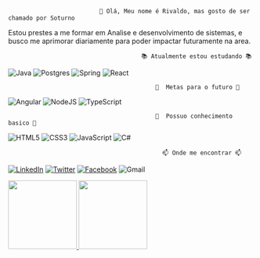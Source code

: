                               👋 Olá, Meu nome é Rivaldo, mas gosto de ser chamado por Soturno                                       

Estou prestes a me formar em Analise e desenvolvimento de sistemas, e busco me aprimorar diariamente para poder impactar futuramente na area. 


                                          📚 Atualmente estou estudando 📚

![Java](https://img.shields.io/badge/java-%23ED8B00.svg?style=for-the-badge&logo=java&logoColor=white)
![Postgres](https://img.shields.io/badge/postgres-%23316192.svg?style=for-the-badge&logo=postgresql&logoColor=white)
![Spring](https://img.shields.io/badge/spring-%236DB33F.svg?style=for-the-badge&logo=spring&logoColor=white)
![React](https://img.shields.io/badge/react-%2320232a.svg?style=for-the-badge&logo=react&logoColor=%2361DAFB)

                                              🎯  Metas para o futuro 🎯


![Angular](https://img.shields.io/badge/angular-%23DD0031.svg?style=for-the-badge&logo=angular&logoColor=white)
![NodeJS](https://img.shields.io/badge/node.js-6DA55F?style=for-the-badge&logo=node.js&logoColor=white)
![TypeScript](https://img.shields.io/badge/typescript-%23007ACC.svg?style=for-the-badge&logo=typescript&logoColor=white)

                                              🎯  Possuo conhecimento basico 🎯

![HTML5](https://img.shields.io/badge/html5-%23E34F26.svg?style=for-the-badge&logo=html5&logoColor=white)
![CSS3](https://img.shields.io/badge/css3-%231572B6.svg?style=for-the-badge&logo=css3&logoColor=white)
![JavaScript](https://img.shields.io/badge/javascript-%23323330.svg?style=for-the-badge&logo=javascript&logoColor=%23F7DF1E)
![C#](https://img.shields.io/badge/c%23-%23239120.svg?style=for-the-badge&logo=c-sharp&logoColor=white)


                                                📫 Onde me encontrar 📫 

[![LinkedIn](https://img.shields.io/badge/Rivaldo-Olivera-%230077B5.svg?style=for-the-badge&logo=linkedin&logoColor=white&link=https://www.linkedin.com/in/rivaldo-oliveira-48b45699/)](https://www.linkedin.com/in/rivaldo-oliveira/)
[![Twitter](https://img.shields.io/badge/RiivaldoJR-%231DA1F2.svg?style=for-the-badge&logo=Twitter&logoColor=white&link=https://twitter.com/RiivaldoJR)](https://twitter.com/RiivaldoJR)
[![Facebook](https://img.shields.io/badge/Rivas.Jr1-%231877F2.svg?style=for-the-badge&logo=Facebook&logoColor=white&link=https://facebook.com/Rivas.Jr1/)](https://facebook.com/Rivas.Jr1/)
![Gmail](https://img.shields.io/badge/rivaldo.valhalla@gmail.com-D14836?style=for-the-badge&logo=gmail&logoColor=white)

<div>
 <a href="https://github.com/Soturnus">
<img height="140em" src="https://github-readme-stats.vercel.app/api?username=soturnus&show_icons=true&theme=merko">
<img height="140em" src="https://github-readme-stats.vercel.app/api/top-langs/?username=soturnus&layout=compact">

</div> 

